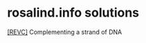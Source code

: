 # rosalind.info solutions
[[REVC]](https://github.com/bakuncwa/rosalind.info_sol/blob/main/revc.py) Complementing a strand of DNA
